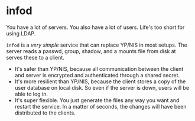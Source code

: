 # infod

You have a lot of servers. You also have a lot of users. Life's too short for using LDAP.

`infod` is a *very simple* service that can replace YP/NIS in most setups. The server reads a passwd, group, shadow, and a mounts file from disk at serves these to a client.

* It's safer than YP/NIS, because all communication between the client and server is encrypted and authenticated through a shared secret.
* It's more resilient than YP/NIS, because the client stores a copy of the user database on local disk. So even if the server is down, users will be able to log in.
* It's super flexible. You just generate the files any way you want and restart the service. In a matter of seconds, the changes will have been distributed to the clients.
